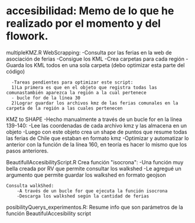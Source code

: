 # accesibilidad: Memo de lo que he realizado por el momento y del flowork.

multipleKMZ.R
  WebScrapping:
     -Consulta por las ferias en la web de asociación de ferias
     -Consigue los KML
     -Crea carpetas para cada región
     -Guarda los KML todos en una sola carpeta (debo optimizar esta parte del código)
       
      -Tareas pendientes para optimizar este script:
      1)La primera es que en el objeto que registra todas las comunastambién aparezca la región a la cual pertenece
      - bucle for de la línea 30
      2)Lograr guardar los archivos kmz de las ferias comunales en la carpeta de la región a las cuales pertenecen
       
       
   KMZ to SHAPE
       -Hecho manualmente a través de un bucle for en la línea 139-140:
       -Lee las coordenadas de cada archivo kmz y las almacena en un objeto
       -Luego con este objeto crea un shape de puntos que resume todas las ferias de Chile que estaban en formato kmz
       -Optimizar y automatizar lo anterior con la función de la línea 160, en teoría es hacer lo mismo que los pasos anteriores.
       
          
BeautifullAccesibilityScript.R
    Crea función "isocrona": 
        -Una función muy bella creada por RV que permite consultar los walkshed 
        -Le agregué un argumento que permite guardar los walkshed en formato geojson
    
    Consulta walkShed:
        -A través de un bucle for que ejecuta la función isocrona
        -Descarga los walkshed según la cantidad de ferias 
        
posibilityQuerys_experimentos.R:
    Resume info que son parámetros de la función BeautifulAccesibility script
    
